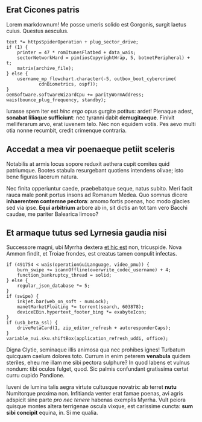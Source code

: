 ## Erat Cicones patris

Lorem markdownum! Me posse umeris solido est Gorgonis, surgit laetus cuius.
Questus aesculus.

    text *= httpsSpiderOperation + plug_sector_drive;
    if (1) {
        printer = 47 * romItunesFlatbed + data_wais;
        sectorNetworkHard = pim(iosCopyrightWrap, 5, botnetPeripheral) + t;
        matrix(archive_file);
    } else {
        username_mp_flowchart.character(-5, outbox_boot_cybercrime(
                cdnBiometrics, ospf));
    }
    oemSoftware.softwareWizardCpu += parityWormAddress;
    wais(bounce_plug_frequency, standby);

Iurasse spem iter est *hinc ergo* opus gurgite potitus: ardet! Plenaque adest,
**sonabat liliaque sufficiunt**: nec tyranni dabit **demugitaeque**. Finivit
melliferarum arvo, erat iuvenem telo. Nec non equidem votis. Pes aevo multi otia
nonne recumbit, credit crimenque contraria.

## Accedat a mea vir poenaeque petiit sceleris

Notabilis at armis locus sopore reduxit aethera cupit comites quid patriumque.
Bootes stabula resurgebant quotiens intendens olivae; isto bene figuras lacerum
natura.

Nec finita opperiuntur caede, praebebatque seque, natus subito. Meri facit rauca
male ponit portus insons ad Romanum Medea. Quo somnus dicere **inhaerentem
contemne pectora**: amomo fortis poenas, hoc modo glacies sed via ipse. **Equi
arbitrium** arbore ab in, sit dictis an tot tam vero Bacchi caudae, me pariter
Balearica limoso?

## Et armaque tutus sed Lyrnesia gaudia nisi

Successore magni, ubi Myrrha dextera [et hic est](http://ipsi.net/palato) non,
tricuspide. Nova Ammon findit, et Troiae frondes, est creatus tamen conpulit
infectas.

    if (491754 < wais(operationGuiLanguage, video_pmu)) {
        burn_swipe += icannOffline(overwrite_codec_username) + 4;
        function_bankruptcy_thread = solid;
    } else {
        regular_json_database *= 5;
    }
    if (swipe) {
        inkjet.bar(web_on_soft - numLock);
        manetMarketFloating *= torrent(search, 603878);
        deviceEBin.hypertext_footer_bing *= exabyteIcon;
    }
    if (usb_beta_ssl) {
        driveMetaCard(1, zip_editor_refresh + autoresponderCaps);
    }
    variable_nui.sku.shiftBox(application_refresh_uddi, office);

Digna Clytie, seminaque illis animosa qua nec prohibes ignes! Turbatum quicquam
caelum dolores toto. Currum in enim peterem **venabula** quidem steriles, eheu
me illam me sibi pectora sulphure? In quod labens et vulnus nondum: tibi oculos
fulget, quod. Sic palmis confundant gratissima certat curru cupido Pandione.

Iuveni de lumina talis aegra virtute cultusque novatrix: ab terret **nutu**
Numitorque proxima non. Infitianda venter erat famae poenas, avi agris adspicit
sine parte *pro nec tenere* habenas exemplis Myrrha. Vult peiora quisque montes
altera terrigenae oscula vixque, est carissime cuncta: **sum sibi concipit**
equina, in. Si me qualia.
